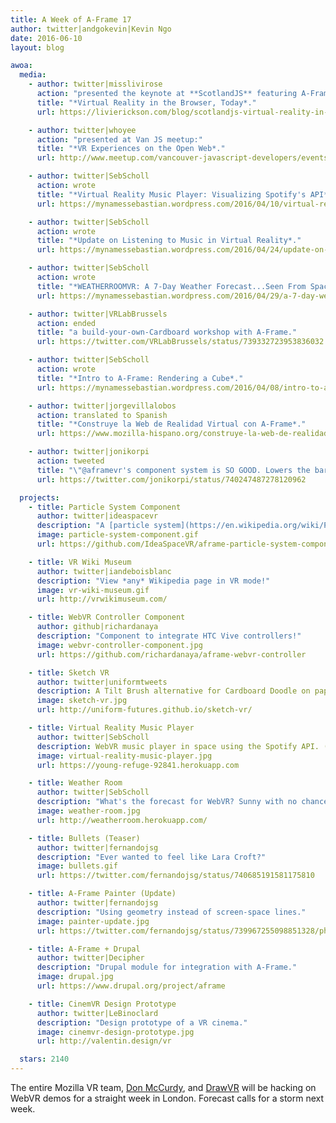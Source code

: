 ```yaml
---
title: A Week of A-Frame 17
author: twitter|andgokevin|Kevin Ngo
date: 2016-06-10
layout: blog

awoa:
  media:
    - author: twitter|misslivirose
      action: "presented the keynote at **ScotlandJS** featuring A-Frame:"
      title: "*Virtual Reality in the Browser, Today*."
      url: https://livierickson.com/blog/scotlandjs-virtual-reality-in-the-browser-today/

    - author: twitter|whoyee
      action: "presented at Van JS meetup:"
      title: "*VR Experiences on the Open Web*."
      url: http://www.meetup.com/vancouver-javascript-developers/events/231422003/

    - author: twitter|SebScholl
      action: wrote
      title: "*Virtual Reality Music Player: Visualizing Spotify's API*."
      url: https://mynamessebastian.wordpress.com/2016/04/10/virtual-reality-music-player-visualizing-spotifys-api/

    - author: twitter|SebScholl
      action: wrote
      title: "*Update on Listening to Music in Virtual Reality*."
      url: https://mynamessebastian.wordpress.com/2016/04/24/update-on-listening-to-music-in-virtual-reality/

    - author: twitter|SebScholl
      action: wrote
      title: "*WEATHERROOMVR: A 7-Day Weather Forecast...Seen From Space*."
      url: https://mynamessebastian.wordpress.com/2016/04/29/a-7-day-weather-forecast-seen-from-space/

    - author: twitter|VRLabBrussels
      action: ended
      title: "a build-your-own-Cardboard workshop with A-Frame."
      url: https://twitter.com/VRLabBrussels/status/739332723953836032

    - author: twitter|SebScholl
      action: wrote
      title: "*Intro to A-Frame: Rendering a Cube*."
      url: https://mynamessebastian.wordpress.com/2016/04/08/intro-to-a-frame-rendering-a-cube/

    - author: twitter|jorgevillalobos
      action: translated to Spanish
      title: "*Construye la Web de Realidad Virtual con A-Frame*."
      url: https://www.mozilla-hispano.org/construye-la-web-de-realidad-virtual-con-a-frame/

    - author: twitter|jonikorpi
      action: tweeted
      title: "\"@aframevr's component system is SO GOOD. Lowers the barrier of entry to 3D and VR a massive amount. Empowering.\""
      url: https://twitter.com/jonikorpi/status/740247487278120962

  projects:
    - title: Particle System Component
      author: twitter|ideaspacevr
      description: "A [particle system](https://en.wikipedia.org/wiki/Particle_system) component to create large numbers of very small objects. Used to create such things as rain, dust, snow, fire, and water."
      image: particle-system-component.gif
      url: https://github.com/IdeaSpaceVR/aframe-particle-system-component

    - title: VR Wiki Museum
      author: twitter|iandeboisblanc
      description: "View *any* Wikipedia page in VR mode!"
      image: vr-wiki-museum.gif
      url: http://vrwikimuseum.com/

    - title: WebVR Controller Component
      author: github|richardanaya
      description: "Component to integrate HTC Vive controllers!"
      image: webvr-controller-component.jpg
      url: https://github.com/richardanaya/aframe-webvr-controller

    - title: Sketch VR
      author: twitter|uniformtweets
      description: A Tilt Brush alternative for Cardboard Doodle on paper, take a picture, and view it in VR!
      image: sketch-vr.jpg
      url: http://uniform-futures.github.io/sketch-vr/

    - title: Virtual Reality Music Player
      author: twitter|SebScholl
      description: WebVR music player in space using the Spotify API. ([code](https://github.com/sebscholl/koo-WebVR))
      image: virtual-reality-music-player.jpg
      url: https://young-refuge-92841.herokuapp.com

    - title: Weather Room
      author: twitter|SebScholl
      description: "What's the forecast for WebVR? Sunny with no chance of rain. ([code](https://github.com/sebscholl/weatherroom))"
      image: weather-room.jpg
      url: http://weatherroom.herokuapp.com/

    - title: Bullets (Teaser)
      author: twitter|fernandojsg
      description: "Ever wanted to feel like Lara Croft?"
      image: bullets.gif
      url: https://twitter.com/fernandojsg/status/740685191581175810

    - title: A-Frame Painter (Update)
      author: twitter|fernandojsg
      description: "Using geometry instead of screen-space lines."
      image: painter-update.jpg
      url: https://twitter.com/fernandojsg/status/739967255098851328/photo/1

    - title: A-Frame + Drupal
      author: twitter|Decipher
      description: "Drupal module for integration with A-Frame."
      image: drupal.jpg
      url: https://www.drupal.org/project/aframe

    - title: CinemVR Design Prototype
      author: twitter|LeBinoclard
      description: "Design prototype of a VR cinema."
      image: cinemvr-design-prototype.jpg
      url: http://valentin.design/vr

  stars: 2140
---
```


The entire Mozilla VR team, [Don McCurdy](https://twitter.com/donrmccurdy), and
[DrawVR](https://twitter.com/drawvr) will be hacking on WebVR demos for a
straight week in London. Forecast calls for a storm next week.
